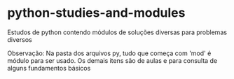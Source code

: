 # python-studies-and-modules
 Estudos de python contendo módulos de soluções diversas para problemas diversos




Observação: Na pasta dos arquivos py, tudo que começa com 'mod' é módulo para ser usado. Os demais itens são de aulas e para consulta de alguns fundamentos básicos
